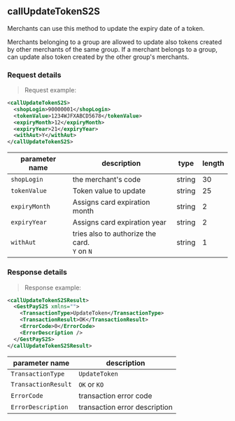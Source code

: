 ## callUpdateTokenS2S 

Merchants can use this method to update the expiry date of a token.

Merchants belonging to a group are allowed to update also tokens created by other merchants of the same group. If a merchant belongs to a group, can update also token created by the other group's merchants.


### Request details 

> Request example: 

```xml
<callUpdateTokenS2S>
  <shopLogin>90000001</shopLogin>
  <tokenValue>1234WJFXABCD5678</tokenValue>
  <expiryMonth>12</expiryMonth>
  <expiryYear>21</expiryYear>
  <withAut>Y</withAut>
</callUpdateTokenS2S>
```

| parameter name | description | type | length | 
| -------------- | ----------- | -----|--------| 
| `shopLogin` | the merchant's code | string | 30 |  
| `tokenValue` | Token value to update | string | 25 
| `expiryMonth` | Assigns card expiration month | string | 2
| `expiryYear` | Assigns card expiration year | string | 2 
| `withAut` | tries also to authorize the card. <br> `Y` on `N` | string | 1

### Response details 

> Response example: 

```xml
<callUpdateTokenS2SResult>
  <GestPayS2S xmlns="">
    <TransactionType>UpdateToken</TransactionType>
    <TransactionResult>OK</TransactionResult>
    <ErrorCode>0</ErrorCode>
    <ErrorDescription />
  </GestPayS2S>
</callUpdateTokenS2SResult>
```

| parameter name | description |  
| -------------- | ----------- |  
| `TransactionType` | `UpdateToken`
| `TransactionResult` | `OK` or `KO`
| `ErrorCode` | transaction error code | 
| `ErrorDescription` | transaction error description